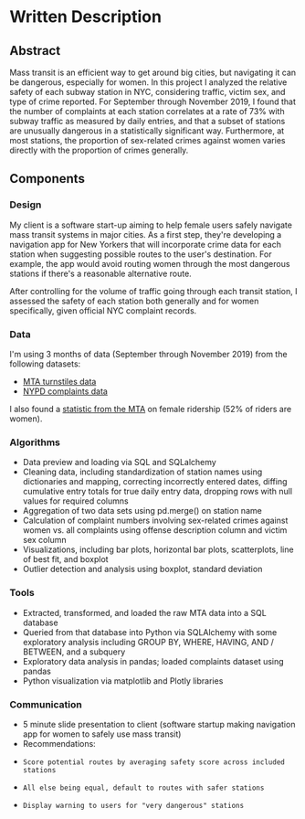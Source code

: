 # Written Description

## Abstract
Mass transit is an efficient way to get around big cities, but navigating it can be dangerous, especially for women. In this project I analyzed the relative safety of each subway station in NYC, considering traffic, victim sex, and type of crime reported. For September through November 2019, I found that the number of complaints at each station correlates at a rate of 73% with subway traffic as measured by daily entries, and that a subset of stations are unusually dangerous in a statistically significant way. Furthermore, at most stations, the proportion of sex-related crimes against women varies directly with the proportion of crimes generally.

## Components
### Design

My client is a software start-up aiming to help female users safely navigate mass transit systems in major cities. As a first step, they're developing a navigation app for New Yorkers that will incorporate crime data for each station when suggesting possible routes to the user's destination. For example, the app would avoid routing women through the most dangerous stations if there's a reasonable alternative route.

After controlling for the volume of traffic going through each transit station, I assessed the safety of each station both generally and for women specifically, given official NYC complaint records.

### Data
I'm using 3 months of data (September through November 2019) from the following datasets:

* [MTA turnstiles data](http://web.mta.info/developers/turnstile.html)
* [NYPD complaints data](https://data.cityofnewyork.us/Public-Safety/NYPD-Complaint-Data-Historic/qgea-i56i)

I also found a [statistic from the MTA](https://new.mta.info/document/28971) on female ridership (52% of riders are women).

### Algorithms
* Data preview and loading via SQL and SQLalchemy
* Cleaning data, including standardization of station names using dictionaries and mapping, correcting incorrectly entered dates, diffing cumulative entry totals for true daily entry data, dropping rows with null values for required columns
* Aggregation of two data sets using pd.merge() on station name
* Calculation of complaint numbers involving sex-related crimes against women vs. all complaints using offense description column and victim sex column
* Visualizations, including bar plots, horizontal bar plots, scatterplots, line of best fit, and boxplot
* Outlier detection and analysis using boxplot, standard deviation

### Tools
* Extracted, transformed, and loaded the raw MTA data into a SQL database
* Queried from that database into Python via SQLAlchemy with some exploratory analysis including GROUP BY, WHERE, HAVING, AND / BETWEEN, and a subquery
* Exploratory data analysis in pandas; loaded complaints dataset using pandas
* Python visualization via matplotlib and Plotly libraries

### Communication
* 5 minute slide presentation to client (software startup making navigation app for women to safely use mass transit)
*   Recommendations:
*     Score potential routes by averaging safety score across included stations
*     All else being equal, default to routes with safer stations
*     Display warning to users for "very dangerous" stations
